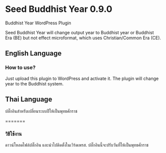 # Seed Buddhist Year 0.9.0
Buddhist Year WordPress Plugin

Seed Buddhist Year will change output year to Buddhist year or Buddhist Era (BE) but not effect microformat, which uses Christian/Common Era (CE).

## English Language

### How to use?
Just upload this plugin to WordPress and activate it. The plugin will change year to the Buddhist system.

## Thai Language
ปลั๊กอินสำหรับเปลี่ยนระบบปีให้เป็นพุทธศักราช

=======
### วิธีใช้งาน
ดาวน์โหลดไฟล์ปลั๊กอิน และนำไปติดตั้งในเวิร์ดเพรส. ปลั๊กอินนี้จะปรับวันที่ให้เป็นพุทธศักราช
